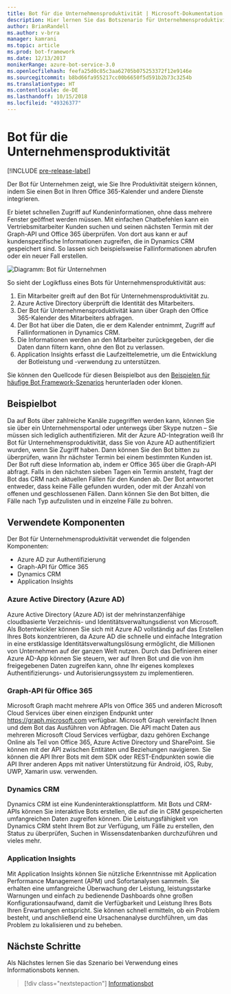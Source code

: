 ```yaml
---
title: Bot für die Unternehmensproduktivität | Microsoft-Dokumentation
description: Hier lernen Sie das Botszenario für Unternehmensproduktivität mit Bot Framework kennen.
author: BrianRandell
ms.author: v-brra
manager: kamrani
ms.topic: article
ms.prod: bot-framework
ms.date: 12/13/2017
monikerRange: azure-bot-service-3.0
ms.openlocfilehash: feefa25d0c85c3aa62705b075253372f12e9146e
ms.sourcegitcommit: b8bd66fa955217cc00b6650f5d591b2b73c3254b
ms.translationtype: HT
ms.contentlocale: de-DE
ms.lasthandoff: 10/15/2018
ms.locfileid: "49326377"
---
```

# <a name="enterprise-productivity-bot-scenario"></a>Bot für die Unternehmensproduktivität

[!INCLUDE [pre-release-label](includes/pre-release-label-v3.md)]

Der Bot für Unternehmen zeigt, wie Sie Ihre Produktivität steigern können, indem Sie einen Bot in Ihren Office 365-Kalender und andere Dienste integrieren.

Er bietet schnellen Zugriff auf Kundeninformationen, ohne dass mehrere Fenster geöffnet werden müssen. Mit einfachen Chatbefehlen kann ein Vertriebsmitarbeiter Kunden suchen und seinen nächsten Termin mit der Graph-API und Office 365 überprüfen. Von dort aus kann er auf kundenspezifische Informationen zugreifen, die in Dynamics CRM gespeichert sind. So lassen sich beispielsweise Fallinformationen abrufen oder ein neuer Fall erstellen.

![Diagramm: Bot für Unternehmen](~/media/scenarios/bot-service-scenario-enterprise-bot.png)

So sieht der Logikfluss eines Bots für Unternehmensproduktivität aus:

1. Ein Mitarbeiter greift auf den Bot für Unternehmensproduktivität zu.
2. Azure Active Directory überprüft die Identität des Mitarbeiters.
3. Der Bot für Unternehmensproduktivität kann über Graph den Office 365-Kalender des Mitarbeiters abfragen.
4. Der Bot hat über die Daten, die er dem Kalender entnimmt, Zugriff auf Fallinformationen in Dynamics CRM.
5. Die Informationen werden an den Mitarbeiter zurückgegeben, der die Daten dann filtern kann, ohne den Bot zu verlassen.
6. Application Insights erfasst die Laufzeittelemetrie, um die Entwicklung der Botleistung und -verwendung zu unterstützen.

Sie können den Quellcode für diesen Beispielbot aus den [Beispielen für häufige Bot Framework-Szenarios](https://aka.ms/bot/scenarios) herunterladen oder klonen.

## <a name="sample-bot"></a>Beispielbot
Da auf Bots über zahlreiche Kanäle zugegriffen werden kann, können Sie sie über ein Unternehmensportal oder unterwegs über Skype nutzen – Sie müssen sich lediglich authentifizieren. Mit der Azure AD-Integration weiß Ihr Bot für Unternehmensproduktivität, dass Sie von Azure AD authentifiziert wurden, wenn Sie Zugriff haben. Dann können Sie den Bot bitten zu überprüfen, wann Ihr nächster Termin bei einem bestimmten Kunden ist. Der Bot ruft diese Information ab, indem er Office 365 über die Graph-API abfragt. Falls in den nächsten sieben Tagen ein Termin ansteht, fragt der Bot das CRM nach aktuellen Fällen für den Kunden ab. Der Bot antwortet entweder, dass keine Fälle gefunden wurden, oder mit der Anzahl von offenen und geschlossenen Fällen. Dann können Sie den Bot bitten, die Fälle nach Typ aufzulisten und in einzelne Fälle zu bohren.

## <a name="components-youll-use"></a>Verwendete Komponenten
Der Bot für Unternehmensproduktivität verwendet die folgenden Komponenten:
-   Azure AD zur Authentifizierung
-   Graph-API für Office 365
-   Dynamics CRM
-   Application Insights

### <a name="azure-active-directory-azure-ad"></a>Azure Active Directory (Azure AD)
Azure Active Directory (Azure AD) ist der mehrinstanzenfähige cloudbasierte Verzeichnis- und Identitätsverwaltungsdienst von Microsoft. Als Botentwickler können Sie sich mit Azure AD vollständig auf das Erstellen Ihres Bots konzentrieren, da Azure AD die schnelle und einfache Integration in eine erstklassige Identitätsverwaltungslösung ermöglicht, die Millionen von Unternehmen auf der ganzen Welt nutzen. Durch das Definieren einer Azure AD-App können Sie steuern, wer auf Ihren Bot und die von ihm freigegebenen Daten zugreifen kann, ohne Ihr eigenes komplexes Authentifizierungs- und Autorisierungssystem zu implementieren.

### <a name="graph-api-to-office-365"></a>Graph-API für Office 365
Microsoft Graph macht mehrere APIs von Office 365 und anderen Microsoft Cloud Services über einen einzigen Endpunkt unter https://graph.microsoft.com verfügbar. Microsoft Graph vereinfacht Ihnen und dem Bot das Ausführen von Abfragen. Die API macht Daten aus mehreren Microsoft Cloud Services verfügbar, dazu gehören Exchange Online als Teil von Office 365, Azure Active Directory und SharePoint. Sie können mit der API zwischen Entitäten und Beziehungen navigieren. Sie können die API Ihrer Bots mit dem SDK oder REST-Endpunkten sowie die API Ihrer anderen Apps mit nativer Unterstützung für Android, iOS, Ruby, UWP, Xamarin usw. verwenden.

### <a name="dynamics-crm"></a>Dynamics CRM
Dynamics CRM ist eine Kundeninteraktionsplattform. Mit Bots und CRM-APIs können Sie interaktive Bots erstellen, die auf die in CRM gespeicherten umfangreichen Daten zugreifen können. Die Leistungsfähigkeit von Dynamics CRM steht Ihrem Bot zur Verfügung, um Fälle zu erstellen, den Status zu überprüfen, Suchen in Wissensdatenbanken durchzuführen und vieles mehr.

### <a name="application-insights"></a>Application Insights
Mit Application Insights können Sie nützliche Erkenntnisse mit Application Performance Management (APM) und Sofortanalysen sammeln. Sie erhalten eine umfangreiche Überwachung der Leistung, leistungsstarke Warnungen und einfach zu bedienende Dashboards ohne großen Konfigurationsaufwand, damit die Verfügbarkeit und Leistung Ihres Bots Ihren Erwartungen entspricht. Sie können schnell ermitteln, ob ein Problem besteht, und anschließend eine Ursachenanalyse durchführen, um das Problem zu lokalisieren und zu beheben.

## <a name="next-steps"></a>Nächste Schritte
Als Nächstes lernen Sie das Szenario bei Verwendung eines Informationsbots kennen.

> [!div class="nextstepaction"]
> [Informationsbot](bot-service-scenario-informational.md)
